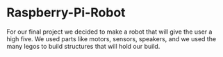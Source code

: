 # Raspberry-Pi-Robot
For our final project we decided to make a robot that will give the user a high five. We used parts like motors, sensors, speakers, and we used the many legos to build structures that will hold our build.

